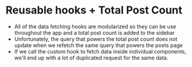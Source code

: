 # Reusable hooks + Total Post Count

- All of the data fetching hooks are modularized so they can be use throughout the app and a total post count is added to the sidebar
- Unfortunately, the query that powers the total post count does not update when we refetch the same query that powers the posts page
- If we call the custom hook to fetch data inside individual components, we'll end up with a lot of duplicated request for the same data.
